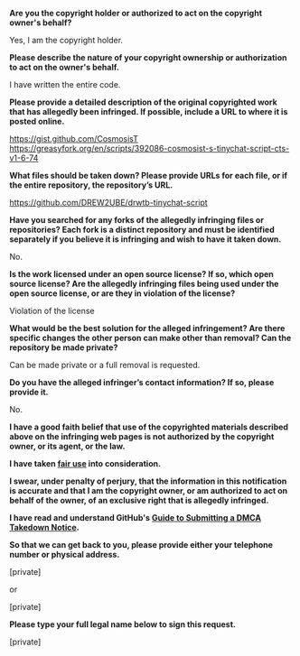 **Are you the copyright holder or authorized to act on the copyright owner's behalf?**

Yes, I am the copyright holder.

**Please describe the nature of your copyright ownership or authorization to act on the owner's behalf.**

I have written the entire code.

**Please provide a detailed description of the original copyrighted work that has allegedly been infringed. If possible, include a URL to where it is posted online.**

https://gist.github.com/CosmosisT  
https://greasyfork.org/en/scripts/392086-cosmosist-s-tinychat-script-cts-v1-6-74

**What files should be taken down? Please provide URLs for each file, or if the entire repository, the repository’s URL.**

https://github.com/DREW2UBE/drwtb-tinychat-script

**Have you searched for any forks of the allegedly infringing files or repositories? Each fork is a distinct repository and must be identified separately if you believe it is infringing and wish to have it taken down.**

No.

**Is the work licensed under an open source license? If so, which open source license? Are the allegedly infringing files being used under the open source license, or are they in violation of the license?**

Violation of the license

**What would be the best solution for the alleged infringement? Are there specific changes the other person can make other than removal? Can the repository be made private?**

Can be made private or a full removal is requested.

**Do you have the alleged infringer’s contact information? If so, please provide it.**

No.

**I have a good faith belief that use of the copyrighted materials described above on the infringing web pages is not authorized by the copyright owner, or its agent, or the law.**

**I have taken <a href="https://www.lumendatabase.org/topics/22">fair use</a> into consideration.**

**I swear, under penalty of perjury, that the information in this notification is accurate and that I am the copyright owner, or am authorized to act on behalf of the owner, of an exclusive right that is allegedly infringed.**

**I have read and understand GitHub's <a href="https://help.github.com/articles/guide-to-submitting-a-dmca-takedown-notice/">Guide to Submitting a DMCA Takedown Notice</a>.**

**So that we can get back to you, please provide either your telephone number or physical address.**

[private]  

or

[private]  

**Please type your full legal name below to sign this request.**

[private]  
